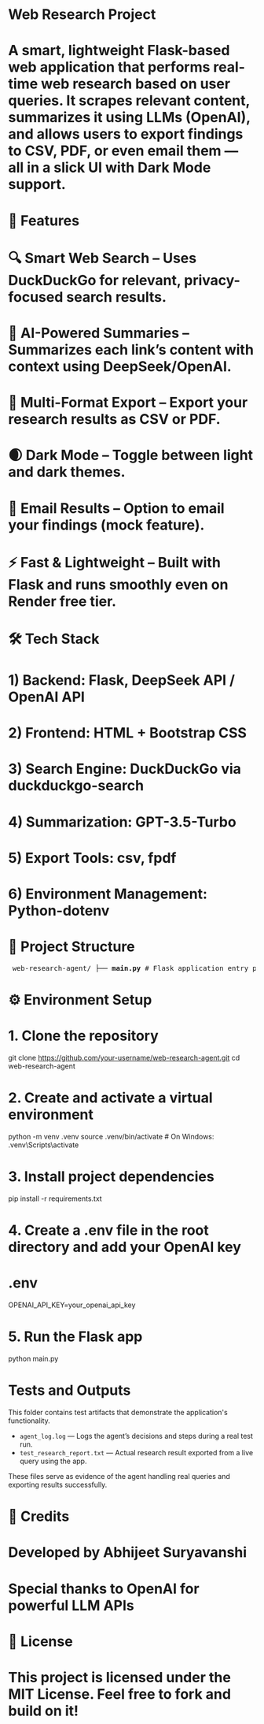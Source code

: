 # Web Research Project
# A smart, lightweight Flask-based web application that performs real-time web research based on user queries. It scrapes relevant content, summarizes it using LLMs (OpenAI), and allows users to export findings to CSV, PDF, or even email them — all in a slick UI with Dark Mode support.

# 🚀 Features

# 🔍 Smart Web Search – Uses DuckDuckGo for relevant, privacy-focused search results.
# 🧠 AI-Powered Summaries – Summarizes each link’s content with context using DeepSeek/OpenAI.
# 📄 Multi-Format Export – Export your research results as CSV or PDF.
# 🌒 Dark Mode – Toggle between light and dark themes.
# 📧 Email Results – Option to email your findings (mock feature).
# ⚡ Fast & Lightweight – Built with Flask and runs smoothly even on Render free tier.

# 🛠️ Tech Stack
# 1) Backend: Flask, DeepSeek API / OpenAI API

# 2) Frontend: HTML + Bootstrap CSS

# 3) Search Engine: DuckDuckGo via duckduckgo-search

# 4) Summarization: GPT-3.5-Turbo 

# 5) Export Tools: csv, fpdf

# 6) Environment Management: Python-dotenv

# 📁 Project Structure

<pre> web-research-agent/ ├── <b>main.py</b> # Flask application entry point ├── <b>.env</b> # Environment variables (excluded from Git) ├── <b>requirements.txt</b> # Project dependencies ├── <b>templates/</b> # HTML templates │ └── index.html # Main UI ├── <b>static/</b> # Static files (CSS/JS) │ └── styles.css # Optional styling ├── <b>tools/</b> # Core logic modules │ ├── <b>web_search.py</b> # DuckDuckGo search implementation │ ├── <b>scraper.py</b> # Scrapes content from URLs │ └── <b>content_analyzer.py</b> # Summarizes scraped content using LLM └── <b>README.md</b> # Project documentation </pre>

# ⚙️ Environment Setup
# 1. Clone the repository
git clone https://github.com/your-username/web-research-agent.git
cd web-research-agent

# 2. Create and activate a virtual environment
python -m venv .venv
source .venv/bin/activate       # On Windows: .venv\Scripts\activate

# 3. Install project dependencies
pip install -r requirements.txt

# 4. Create a .env file in the root directory and add your OpenAI key
# .env
OPENAI_API_KEY=your_openai_api_key

# 5. Run the Flask app
python main.py

# Tests and Outputs

This folder contains test artifacts that demonstrate the application's functionality.

- `agent_log.log` — Logs the agent’s decisions and steps during a real test run.
- `test_research_report.txt` — Actual research result exported from a live query using the app.

These files serve as evidence of the agent handling real queries and exporting results successfully.


# 💬 Credits
# Developed by Abhijeet Suryavanshi
# Special thanks to OpenAI for powerful LLM APIs

# 📜 License
# This project is licensed under the MIT License. Feel free to fork and build on it!
